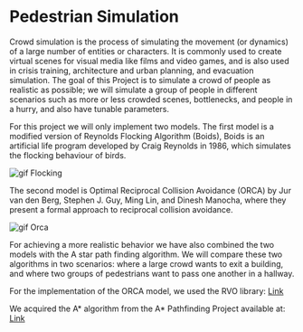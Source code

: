 # Pedestrian Simulation
Crowd simulation is the process of simulating the movement (or dynamics) of a large number of entities or characters. It is commonly used to create virtual scenes for visual media like films and video games, and is also used in crisis training, architecture and urban planning, and evacuation simulation. The goal of this Project is to simulate a crowd of people as realistic as possible; we will simulate a group of people in different scenarios such as more or less crowded scenes, bottlenecks, and people in a hurry, and also have tunable parameters.

For this project we will only implement two models. The first model is a modified version of Reynolds Flocking Algorithm (Boids), Boids is an artificial life program developed by Craig Reynolds in 1986, which simulates the flocking behaviour of birds.

![gif Flocking](https://user-images.githubusercontent.com/26629624/83361230-81b11500-a387-11ea-881e-0686e17aa947.gif)

The second model is Optimal Reciprocal Collision Avoidance (ORCA) by Jur van den Berg, Stephen J. Guy, Ming Lin, and Dinesh Manocha, where they present a formal approach to reciprocal collision avoidance.

![gif Orca](https://user-images.githubusercontent.com/26629624/83361231-84136f00-a387-11ea-9312-b64b01d43504.gif)

For achieving a more realistic behavior we have also combined the two models with the A star path finding algorithm. We will compare these two algorithms in two scenarios: where a large crowd wants to exit a building, and where two groups of pedestrians want to pass one another in a hallway.

For the implementation of the ORCA model, we used the RVO library: [Link](http://gamma.cs.unc.edu/RVO2/)

We acquired the A* algorithm from the A* Pathfinding Project available at: [Link](https://arongranberg.com/astar/download)


